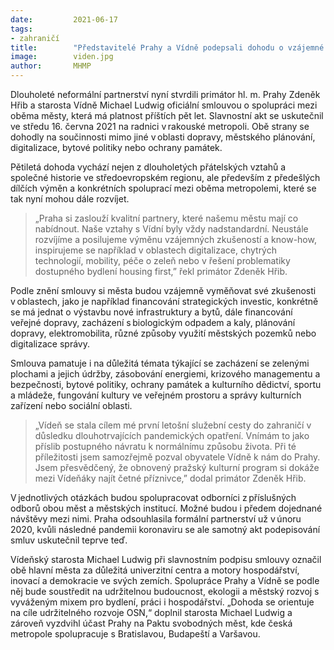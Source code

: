 ```yaml
---
date:         2021-06-17
tags:         
- zahraničí
title:        "Představitelé Prahy a Vídně podepsali dohodu o vzájemné spolupráci"
image: 	      viden.jpg
author:       MHMP
---
```


Dlouholeté neformální partnerství nyní stvrdili primátor hl. m. Prahy Zdeněk Hřib a starosta Vídně Michael Ludwig oficiální smlouvou o spolupráci mezi oběma městy, která má platnost příštích pět let. Slavnostní akt se uskutečnil ve středu 16. června 2021 na radnici v rakouské metropoli. Obě strany se dohodly na součinnosti mimo jiné v oblasti dopravy, městského plánování, digitalizace, bytové politiky nebo ochrany památek. 

Pětiletá dohoda vychází nejen z dlouholetých přátelských vztahů a společné historie ve středoevropském regionu, ale především z předešlých dílčích výměn a konkrétních spoluprací mezi oběma metropolemi, které se tak nyní mohou dále rozvíjet.  

> „Praha si zaslouží kvalitní partnery, které našemu městu mají co nabídnout. Naše vztahy s Vídní byly vždy nadstandardní. Neustále rozvíjíme a posilujeme výměnu vzájemných zkušeností a know-how, inspirujeme se například v oblastech digitalizace, chytrých technologií, mobility, péče o zeleň nebo v řešení problematiky dostupného bydlení housing first,” řekl primátor Zdeněk Hřib. 

Podle znění smlouvy si města budou vzájemně vyměňovat své zkušenosti v oblastech, jako je například financování strategických investic, konkrétně se má jednat o výstavbu nové infrastruktury a bytů, dále financování veřejné dopravy, zacházení s biologickým odpadem a kaly, plánování dopravy, elektromobilita, různé způsoby využití městských pozemků nebo digitalizace správy.  

Smlouva pamatuje i na důležitá témata týkající se zacházení se zelenými plochami a jejich údržby, zásobování energiemi, krizového managementu a bezpečnosti, bytové politiky, ochrany památek a kulturního dědictví, sportu a mládeže, fungování kultury ve veřejném prostoru a správy kulturních zařízení nebo sociální oblasti. 

> „Vídeň se stala cílem mé první letošní služební cesty do zahraničí v důsledku dlouhotrvajících pandemických opatření. Vnímám to jako příslib postupného návratu k normálnímu způsobu života. Při té příležitosti jsem samozřejmě pozval obyvatele Vídně k nám do Prahy. Jsem přesvědčený, že obnovený pražský kulturní program si dokáže mezi Vídeňáky najít četné příznivce,” dodal primátor Zdeněk Hřib. 

V jednotlivých otázkách budou spolupracovat odborníci z příslušných odborů obou měst a městských institucí. Možné budou i předem dojednané návštěvy mezi nimi. Praha odsouhlasila formální partnerství už v únoru 2020, kvůli následné pandemii koronaviru se ale samotný akt podepisování smluv uskutečnil teprve teď.  

Vídeňský starosta Michael Ludwig při slavnostním podpisu smlouvy označil obě hlavní města za důležitá univerzitní centra a motory hospodářství, inovací a demokracie ve svých zemích. Spolupráce Prahy a Vídně se podle něj bude soustředit na udržitelnou budoucnost, ekologii a městský rozvoj s vyváženým mixem pro bydlení, práci i hospodářství. „Dohoda se orientuje na cíle udržitelného rozvoje OSN,“ doplnil starosta Michael Ludwig a zároveň vyzdvihl účast Prahy na Paktu svobodných měst, kde česká metropole spolupracuje s Bratislavou, Budapeští a Varšavou. 


